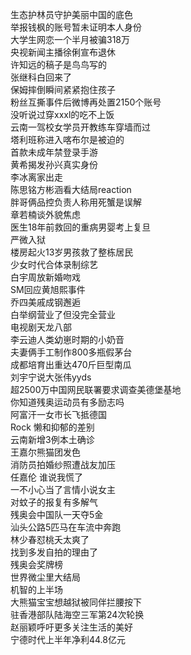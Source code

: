 生态护林员守护美丽中国的底色  
举报钱枫的账号暂未证明本人身份  
大学生网恋一个半月被骗318万  
央视新闻主播徐俐宣布退休  
许知远的稿子是鸟鸟写的  
张继科白回来了  
保姆摔倒瞬间紧紧抱住孩子  
粉丝互撕事件后微博再处置2150个账号  
没听说过穿xxxl的吃不上饭  
云南一驾校女学员开教练车穿墙而过  
塔利班称进入喀布尔是被迫的  
首款未成年禁登录手游  
黄希揭发孙兴真实身份  
李冰离家出走  
陈思铭方彬涵看大结局reaction  
胖哥俩品控负责人称用死蟹是误解  
章若楠谈外貌焦虑  
医生18年前救回的重病男婴考上复旦  
严微入狱  
楼房起火13岁男孩救了整栋居民  
少女时代合体录制综艺  
白宇周放新婚吻戏  
SM回应黄旭熙事件  
乔四美戚成钢邂逅  
白举纲营业了但没完全营业  
电视剧天龙八部  
李云迪人类幼崽时期的小奶音  
夫妻俩手工制作800多瓶假茅台  
成都培育出重达470斤巨型南瓜  
刘宇宁说大张伟yyds  
超2500万中国网民联署要求调查美德堡基地  
你知道残奥运动员有多励志吗  
阿富汗一女市长飞抵德国  
Rock 懒和抑郁的差别  
云南新增3例本土确诊  
王嘉尔熊猫团发色  
消防员拍婚纱照遭战友加压  
任嘉伦 谁说我慌了  
一不小心当了言情小说女主  
对蚊子的报复有多解气  
残奥会中国队一天夺5金  
汕头公路5匹马在车流中奔跑  
林少春怼桃夭太爽了  
找到多发自拍的理由了  
残奥会奖牌榜  
世界微尘里大结局  
机智的上半场  
大熊猫宝宝想越狱被同伴拦腰按下  
驻香港部队陆海空三军第24次轮换  
赵丽颖呼吁更多关注生活的美好  
宁德时代上半年净利44.8亿元  
